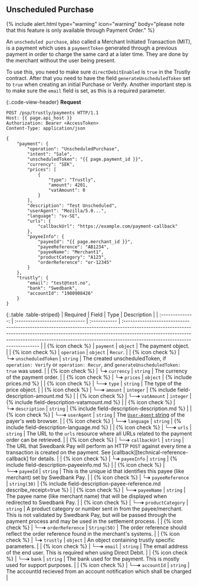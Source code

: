 ## Unscheduled Purchase

{% include alert.html type="warning" icon="warning" body="please note that this feature is only available through Payment Order." %}

An `unscheduled purchase`, also called a Merchant Initiated Transaction (MIT),
is a payment which uses a `paymentToken` generated through a previous payment in
order to charge the same card at a later time. They are done by the merchant
without the user being present.

To use this, you need to make sure `directDebitEnabled` is `true` in the Trustly contract. After that you need to have the field `generateUnscheduledToken` set to `true` when creating an initial Purchase or Verify. Another important step is to make sure the `email` field is set, as this is a required parameter.

{:.code-view-header}
**Request**

```http
POST /psp/trustly/payments HTTP/1.1
Host: {{ page.api_host }}
Authorization: Bearer <AccessToken>
Content-Type: application/json

{
    "payment": {
        "operation": "UnscheduledPurchase",
        "intent": "Sale",
        "unscheduledToken": "{{ page.payment_id }}",
        "currency": "SEK",
        "prices": [
            {
                "type": "Trustly",
                "amount": 4201,
                "vatAmount": 0
            }
        ],
        "description": "Test Unscheduled",
        "userAgent": "Mozilla/5.0...",
        "language": "sv-SE",
        "urls": {
            "callbackUrl": "https://example.com/payment-callback"
        },
        "payeeInfo": {
            "payeeId": "{{ page.merchant_id }}",
            "payeeReference": "AB1234",
            "payeeName": "Merchant1",
            "productCategory": "A123",
            "orderReference": "or-12345"
        }
    },
    "trustly": {
        "email": "test@test.no",
        "bank": "Swedbank",
        "accountId": "1980908426"
    }
}
```

{:.table .table-striped}
|     Required     | Field                          | Type         | Description                                                                                                                                                                                                                                                                           |
| :--------------: | :----------------------------- | :----------- | :------------------------------------------------------------------------------------------------------------------------------------------------------------------------------------------------------------------------------------------------------------------------------------ |
| {% icon check %} | `payment`                      | `object`     | The payment object.                                                                                                                                                                                                                                                                  |
| {% icon check %} | `operation`                    | `object`     | `Recur`.                                                                                                                                                                                                                                                                              |
| {% icon check %} | └➔&nbsp;`unscheduledToken`      | `string`     | The created unscheduledToken, if `operation: Verify` or `operation: Recur`, and `generateUnscheduledToken: true` was used.                                                                                                                                                                  |
| {% icon check %} | └➔&nbsp;`currency`             | `string`     | The currency of the payment order.                                                                                                                                                                                                                                                    |
| {% icon check %} | └➔&nbsp;`prices`               | `object`    | {% include prices.md %}                                                                                                                                                                                                                                             |
| {% icon check %} | └─➔&nbsp;`type`            | `string`    | The type of the price object.                                                                                                                                                                                                                                          |
| {% icon check %} | └─➔&nbsp;`amount`            | `integer`    | {% include field-description-amount.md %}                                                                                                                                                                                                                                          |
| {% icon check %} | └─➔&nbsp;`vatAmount`            | `integer`    | {% include field-description-vatamount.md %}                                                                                                                                                                                                                                          |
| {% icon check %} | └➔&nbsp;`description`          | `string`     | {% include field-description-description.md %}                                                                                                                                                                                     |
| {% icon check %} | └─➔&nbsp;`userAgent`           | `string`     | The [`User-Agent` string](https://en.wikipedia.org/wiki/User_agent) of the payer's web browser.                                                                                                                                                                                                                  |
| {% icon check %} | └─➔&nbsp;`language`            | `string`     | {% include field-description-language.md %}                                                                                                                                                                                                              |
| {% icon check %} | └─➔&nbsp;`urls`                | `string`     | The URL to the `urls` resource where all URLs related to the payment order can be retrieved.                                                                                                                                                                                          |
| {% icon check %} | └─➔&nbsp;`callbackUrl`         | `string`     | The URL that Swedbank Pay will perform an HTTP `POST` against every time a transaction is created on the payment. See [callback][technical-reference-callback] for details.                                                                                                                              |
| {% icon check %} | └➔&nbsp;`payeeInfo`            | `string`     | {% include field-description-payeeinfo.md %}                                                                                                                                                                                          |
| {% icon check %} | └─➔&nbsp;`payeeId`             | `string`     | This is the unique id that identifies this payee (like merchant) set by Swedbank Pay.                                                                                                                                                                                                 |
| {% icon check %} | └➔&nbsp;`payeeReference`       | `string(30)` | {% include field-description-payee-reference.md describe_receipt=true %}                                                                                                                                                          |
| {% icon check %} | └─➔&nbsp;`payeeName`           | `string`     | The payee name (like merchant name) that will be displayed when redirected to Swedbank Pay.                                                                                                                                                                               |
| {% icon check %} | └─➔&nbsp;`productCategory`     | `string`     | A product category or number sent in from the payee/merchant. This is not validated by Swedbank Pay, but will be passed through the payment process and may be used in the settlement process.                                                                                        |
| {% icon check %} | └─➔&nbsp;`orderReference`      | `String(50)` | The order reference should reflect the order reference found in the merchant's systems.                                                                                                                                                                                               |
| {% icon check %} | └➔&nbsp;`trustly`             | `object`     | An object containing trustly specific parameters.                                                                                                                                                 |
| {% icon check %} | └─➔&nbsp;`email`             | `string`     | The email address of the end user. This is required when using Direct Debit.                                                                                                                                                 |
| {% icon check %} | └─➔&nbsp;`bank`             | `string`     | The bank used for the payment. This is mostly used for support purposes.                                                                                                                                                |
| {% icon check %} | └─➔&nbsp;`accountId`             | `string`     | The accountId recieved from an account notification which shall be charged                                                                                                                                               |
